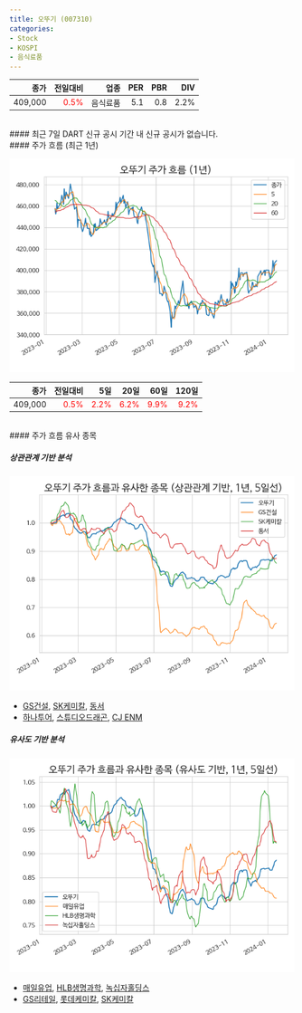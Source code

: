 ```yaml
---
title: 오뚜기 (007310)
categories:
- Stock
- KOSPI
- 음식료품
---
```


|**종가**|**전일대비**|**업종**|**PER**|**PBR**|**DIV**|
|-------:|-----------:|-------:|------:|------:|------:|
|409,000|<span style="color: red">0.5%</span>|음식료품|5.1|0.8|2.2%|

<!-- more -->

<br>
#### 최근 7일 DART 신규 공시
기간 내 신규 공시가 없습니다.

<br>
#### 주가 흐름 (최근 1년)

![007310](/assets/images/stock/007310.png)

|**종가**|**전일대비**|**5일**|**20일**|**60일**|**120일**|
|---:|-------:|--:|---:|---:|----:|
|409,000|<span style="color: red">0.5%</span>|<span style="color: red">2.2%</span>|<span style="color: red">6.2%</span>|<span style="color: red">9.9%</span>|<span style="color: red">9.2%</span>|

<br>
#### 주가 흐름 유사 종목

##### 상관관계 기반 분석

![007310](/assets/images/stock/007310_corr.png)
- [GS건설](/006360/), [SK케미칼](/285130/), [동서](/026960/)
- [하나투어](/039130/), [스튜디오드래곤](/253450/), [CJ ENM](/035760/)

##### 유사도 기반 분석

![007310](/assets/images/stock/007310_sim.png)
- [매일유업](/267980/), [HLB생명과학](/067630/), [녹십자홀딩스](/005250/)
- [GS리테일](/007070/), [롯데케미칼](/011170/), [SK케미칼](/285130/)